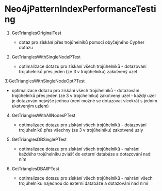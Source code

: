# Neo4jPatternIndexPerformanceTesting

1) GetTrianglesOriginalTest
   - dotaz pro získání přes trojúhelníků pomocí obyčejného Cypher dotazu
   
2) GetTrianglesWithSingleNodePTest 
   - optimalizace dotazu pro získání všech trojúhelníků - dotazování trojúhelníků přes jeden (ze 3 v trojúhelníku) zakotvený uzel
   
3)GetTrianglesWithSingleNodeOptPTest 
   - optimalizace dotazu pro získání všech trojúhelníků - dotazování trojúhelníků přes jeden (ze 3 v trojúhelníku) zakotvený uzel - každý uzel je dotazován nejvýše jednou (není možné se dotazovat vícekrát s jedním ukotveným uzlem)
   
4) GetTrianglesWithAllNodesPTest
   - optimalizace dotazu pro získání všech trojúhelníků - dotazování trojúhelníků přes všechny (ze 3 v trojúhelníku) zakotvené uzly
   
5) GetTrianglesDBSinglePTest
   - optimalizace dotazu pro získání všech trojúhelníků - nahrání každého trojúhelníku zvlášť do externí databáze a dotazování nad ním

6) GetTrianglesDBAllPTest
   - optimalizace dotazu pro získání všech trojúhelníků - nahrání všech trojúhelníku najednou do externí databáze a dotazování nad nimi


